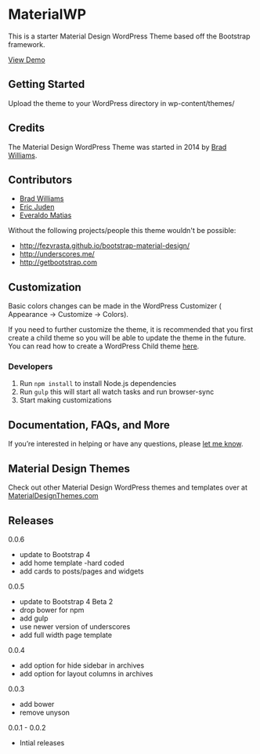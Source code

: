 # MaterialWP

This is a starter Material Design WordPress Theme based off the Bootstrap framework.

[View Demo](http://materialwp.com)


## Getting Started

Upload the theme to your WordPress directory in wp-content/themes/

## Credits

The Material Design WordPress Theme was started in 2014 by [Brad Williams](http://twitter.com/braginteractive/).

## Contributors

- [Brad Williams](https://github.com/braginteractive)
- [Eric Juden](https://github.com/ericjuden)
- [Everaldo Matias](https://github.com/everaldomatias)

Without the following projects/people this theme wouldn't be possible:

- http://fezvrasta.github.io/bootstrap-material-design/
- http://underscores.me/
- http://getbootstrap.com

## Customization
Basic colors changes can be made in the WordPress Customizer ( Appearance -> Customize -> Colors).

If you need to further customize the theme, it is recommended that you first create a child theme so you will be able to update the theme in the future. You can read how to create a WordPress Child theme [here](http://codex.wordpress.org/Child_Themes).

### Developers 

1. Run `npm install` to install Node.js dependencies
2. Run `gulp` this will start all watch tasks and run browser-sync
3. Start making customizations 

## Documentation, FAQs, and More

If you’re interested in helping or have any questions, please [let me know](http://braginteractive.com/contact-us).


## Material Design Themes
Check out other Material Design WordPress themes and templates over at [MaterialDesignThemes.com](http://materialdesignthemes.com)


## Releases

0.0.6
- update to Bootstrap 4 
- add home template -hard coded
- add cards to posts/pages and widgets

0.0.5
- update to Bootstrap 4 Beta 2
- drop bower for npm
- add gulp
- use newer version of underscores
- add full width page template

0.0.4
- add option for hide sidebar in archives
- add option for layout columns in archives

0.0.3
- add bower
- remove unyson

0.0.1 - 0.0.2
- Intial releases
